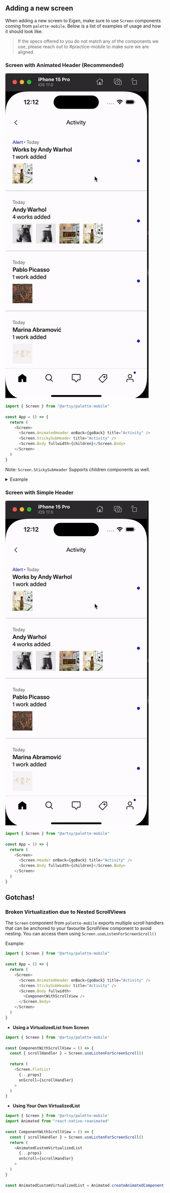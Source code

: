 ## Adding a new screen

When adding a new screen to Eigen, make sure to use `Screen` components coming from `palette-mobile`. Below is a list of examples of usage and how it should look like.

> If the specs offered to you do not match any of the components we use, please reach out to #practice-mobile to make sure we are aligned.

### Screen with Animated Header (Recommended)

![screen-with-animated-header](./screenshots/screen-with-header.gif)

```typescript
import { Screen } from "@artsy/palette-mobile"

const App = () => {
  return (
    <Screen>
      <Screen.AnimatedHeader onBack={goBack} title="Activity" />
      <Screen.StickySubHeader title="Activity" />
      <Screen.Body fullwidth>{children}</Screen.Body>
    </Screen>
  )
}
```

Note: `Screen.StickySubHeader` Supports children components as well.

<details>
  <summary>Example</summary>

![screen-with-animated-header-and-sticky-header](./screenshots/screen-with-animated-header-and-sticky-header.gif)

```typescript
import { Screen } from "@artsy/palette-mobile"

const App = () => {
  return (
    <Screen>
      <Screen.AnimatedHeader onBack={goBack} title="Activity" />
      <Screen.StickySubHeader title="Activity" />
      <Screen.Body fullwidth>{children}</Screen.Body>
    </Screen>
  )
}
```

</details>

### Screen with Simple Header

![screen-with-header](./screenshots/screen-with-header.gif)

```typescript
import { Screen } from "@artsy/palette-mobile"

const App = () => {
  return (
    <Screen>
      <Screen.Header onBack={goBack} title="Activity" />
      <Screen.Body fullwidth>{children}</Screen.Body>
    </Screen>
  )
}
```

## Gotchas!

### Broken Virtualization due to Nested ScrollViews

The `Screen` component from `palette-mobile` exports multiple scroll handlers that can be anchored to your favourite ScrollView component to avoid nesting. You can access them using `Screen.useListenForScreenScroll()`

Example:

```typescript
import { Screen } from "@artsy/palette-mobile"

const App = () => {
  return (
    <Screen>
      <Screen.AnimatedHeader onBack={goBack} title="Activity" />
      <Screen.StickySubHeader title="Activity" />
      <Screen.Body fullwidth>
        <ComponentWithScrollView />
      </Screen.Body>
    </Screen>
  )
}
```

- **Using a VirtualizedList from Screen**

```typescript
import { Screen } from '@artsy/palette-mobile'

const ComponentWithScrollView = () => {
  const { scrollHandler } = Screen.useListenForScreenScroll()

  return (
    <Screen.FlatList
      {...props}
      onScroll={scrollHandler}
    >
  )
}
```

- **Using Your Own VirtualizedList**

```typescript
import { Screen } from '@artsy/palette-mobile'
import Animated from "react-native-reanimated"

const ComponentWithScrollView = () => {
  const { scrollHandler } = Screen.useListenForScreenScroll()
  return (
    <AnimatedCustomVirtualizedList
      {...props}
      onScroll={scrollHandler}
    >
  )
}

const AnimatedCustomVirtualizedList = Animated.createAnimatedComponent(CustomVirtualizedList)
```
